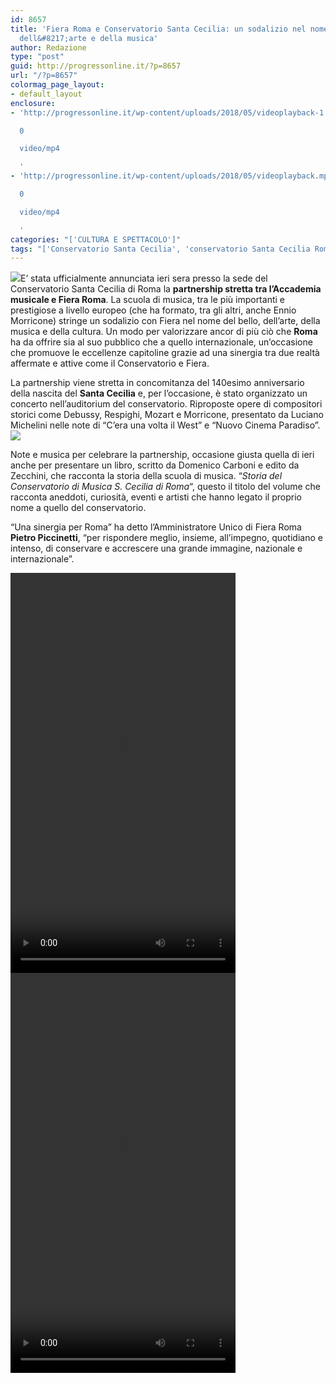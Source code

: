 ```yaml
---
id: 8657
title: 'Fiera Roma e Conservatorio Santa Cecilia: un sodalizio nel nome del bello,
  dell&#8217;arte e della musica'
author: Redazione
type: "post"
guid: http://progressonline.it/?p=8657
url: "/?p=8657"
colormag_page_layout:
- default_layout
enclosure:
- 'http://progressonline.it/wp-content/uploads/2018/05/videoplayback-1.mp4

  0

  video/mp4

  '
- 'http://progressonline.it/wp-content/uploads/2018/05/videoplayback.mp4

  0

  video/mp4

  '
categories: "['CULTURA E SPETTACOLO']"
tags: "['Conservatorio Santa Cecilia', 'conservatorio Santa Cecilia Roma', 'Fiera di Roma', 'Fiera Roma', 'musica Roma', 'Santa Cecilia']"
---
```


![](https://progressonline.it/wp-content/uploads/2018/05/IMG_2103-225x300.jpg)E’ stata ufficialmente annunciata ieri sera presso la sede del Conservatorio Santa Cecilia di Roma la **partnership stretta tra l’Accademia musicale e Fiera Roma**. La scuola di musica, tra le più importanti e prestigiose a livello europeo (che ha formato, tra gli altri, anche Ennio Morricone) stringe un sodalizio con Fiera nel nome del bello, dell’arte, della musica e della cultura. Un modo per valorizzare ancor di più ciò che **Roma** ha da offrire sia al suo pubblico che a quello internazionale, un’occasione che promuove le eccellenze capitoline grazie ad una sinergia tra due realtà affermate e attive come il Conservatorio e Fiera.

La partnership viene stretta in concomitanza del 140esimo anniversario della nascita del **Santa Cecilia** e, per l’occasione, è stato organizzato un concerto nell’auditorium del conservatorio. Riproposte opere di compositori storici come Debussy, Respighi, Mozart e Morricone, presentato da Luciano Michelini nelle note di “C’era una volta il West” e “Nuovo Cinema Paradiso”.![](https://progressonline.it/wp-content/uploads/2018/05/santa-cecilia-roma-300x225.jpg)

Note e musica per celebrare la partnership, occasione giusta quella di ieri anche per presentare un libro, scritto da Domenico Carboni e edito da Zecchini, che racconta la storia della scuola di musica. “*Storia del Conservatorio di Musica S. Cecilia di Roma*“, questo il titolo del volume che racconta aneddoti, curiosità, eventi e artisti che hanno legato il proprio nome a quello del conservatorio.

“Una sinergia per Roma” ha detto l’Amministratore Unico di Fiera Roma **Pietro Piccinetti**, “per rispondere meglio, insieme, all’impegno, quotidiano e intenso, di conservare e accrescere una grande immagine, nazionale e internazionale”.

<div class="wp-video" style="width: 360px;"><video class="wp-video-shortcode" controls="controls" height="640" id="video-8657-1" preload="metadata" width="360"><source src="https://progressonline.it/wp-content/uploads/2018/05/videoplayback-1.mp4?_=1" type="video/mp4"></source><https://progressonline.it/wp-content/uploads/2018/05/videoplayback-1.mp4></video></div><div class="wp-video" style="width: 360px;"><video class="wp-video-shortcode" controls="controls" height="640" id="video-8657-2" preload="metadata" width="360"><source src="https://progressonline.it/wp-content/uploads/2018/05/videoplayback.mp4?_=2" type="video/mp4"></source><https://progressonline.it/wp-content/uploads/2018/05/videoplayback.mp4></video></div>